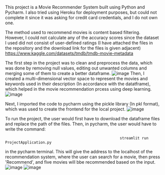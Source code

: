 This project is a Movie Recommender System built using Python and Pycharm. I also tried using Heroku for deployment purposes, but could not complete it since it was asking for credit card credentials, and I do not own one.

The method used to recommend movies is content based filtering. However, I could not calculate any of the accuracy scores since the dataset I used did not consist of user-defined ratings (I have attached the files in the repository and the download link for the files is given adjacent) https://www.kaggle.com/datasets/tmdb/tmdb-movie-metadata

The first step in the project was to clean and preprocess the data, which was done by removing null values, editing out unwanted columns and merging some of them to create a better dataframe.
![image](https://github.com/user-attachments/assets/144e841d-f597-42b5-99f6-ee3b74d87bad)
Then, I created a multi-dimensional vector space to represent the movies and keywords used in their description (In accordance with the datatframe), which helped in the movie recommendation prcess using deep learning.
![image](https://github.com/user-attachments/assets/1eece92e-a382-4cb8-83ae-163dd369a4c6)

Next, I imported the code to pycharm using the pickle library (In pkl format), which was used to create the frontend for the local project.
![image](https://github.com/user-attachments/assets/9e0082e9-32be-4d53-ab69-2d36d62867f1)


To run the project, the user would first have to download the dataframe files and replace the path of the files. Then, in pycharm, the user would have to write the command:

                                                        streamlit run ProjectApplication.py

in the pycharm terminal. This will give the address to the localhost of the recommendation system, where the user can search for a movie, then press 'Recommend', and five movies will bbe recommended based on the input.
![image](https://github.com/user-attachments/assets/3c97565a-acc4-481b-97bc-6a617b3b0ee6)
![image](https://github.com/user-attachments/assets/6d56fa1c-0a90-46f2-aeb5-5afdaf2a0361)
